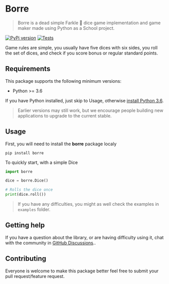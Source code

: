 # Borre

> Borre is a dead simple Farkle 🎲 dice game implementation and game maker made using Python as a School project.

[![PyPi version](https://badgen.net/pypi/v/borre/)](https://pypi.com/project/borre)
[![Tests][tests-badge]][tests-url]

Game rules are simple, you usually have five dices with six sides, you roll the set of dices, and check if you score bonus or regular standard points.

## Requirements

This package supports the following minimum versions:

* Python >= 3.6

If you have Python installed, just skip to Usage, otherwise [install Python 3.6][python-url].

> Earlier versions may still work, but we encourage people building new applications
to upgrade to the current stable.

## Usage

First, you will need to install the **borre** package localy

```shell
pip install borre
```

To quickly start, with a simple Dice

```python
import borre

dice = borre.Dice()

# Rolls the dice once
print(dice.roll())
```

> If you have any difficulties, you might as well check the examples in `examples` folder.

## Getting help

If you have a question about the library, or are having difficulty using it,
chat with the community in [GitHub Discussions](/discussions)..

## Contributing

Everyone is welcome to make this package better feel free to submit your pull request/feature request.

<!-- Markdown links & img dfn's -->
[tests-url]: https://github.com/idbakkasse/borre/actions/workflows/ci.yml
[tests-badge]: https://github.com/idbakkasse/borre/actions/workflows/ci.yml/badge.svg

[python-url]: https://www.python.org
